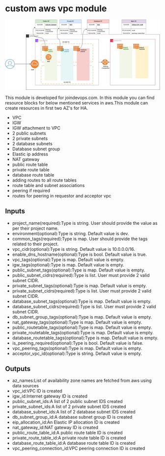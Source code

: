# custom aws vpc module

![alt text](vpc_module_diagram_2_lyst1715839481379.jpeg)

This module is developed for joindevops.com. In this module you can find resource blocks for below mentioned services in aws.This module can create resources in first two AZ's for HA.

* VPC
* IGW
* IGW attachment to VPC
* 2 public subnets
* 2 private subnets
* 2 database subnets
* Database subnet group
* Elastic ip address
* NAT gateway
* public route table
* private route table
* database route table
* adding routes to all route tables
* route table and subnet associations
* peering if required
* routes for peering in requestor and acceptor vpc

## Inputs
* project_name(required):Type is string. User should provide the value as per their project name.
* environment(optional):Type is string. Default value is dev.
* common_tags(required):Type is map. User should provide the tags related to their project.
* vpc_cidr(optional):Type is string. Default value is 10.0.0.0/16.
* enable_dns_hostname(optional):Type is bool. Default value is true.
* vpc_tags(optional):Type is map. Default value is empty.
* igw_tags(optional):Type is map. Default value is empty.
* public_subnet_tags(optional):Type is map. Default value is empty.
* public_subnet_cidrs(required):Type is list. User must provide 2 valid subnet CIDR.
* private_subnet_tags(optional):Type is map. Default value is empty.
* private_subnet_cidrs(required):Type is list. User must provide 2 valid subnet CIDR.
* database_subnet_tags(optional):Type is map. Default value is empty.
* database_subnet_cidrs(required):Type is list. User must provide 2 valid subnet CIDR.
* db_subnet_group_tags(optional):Type is map. Default value is empty.
* nat_gateway_tags(optional):Type is map. Default value is empty.
* public_routetable_tags(optional):Type is map. Default value is empty.
* private_routetable_tags(optional):Type is map. Default value is empty.
* database_routetable_tags(optional):Type is map. Default value is empty.
* is_peering_required(optional):Type is bool. Default value is false.
* vpc_peering_tags(optional):Type is map. Default value is empty.
* acceptor_vpc_id(optional):Type is string. Default value is empty.

## Outputs
* az_names:List of availability zone names are fetched from aws using data sources
* vpc_id:VPC ID is created
* igw_id:Internet gateway ID is created
* public_subnet_ids:A list of 2 public subnet IDS created
* private_subnet_ids:A list of 2 private subnet IDS created
* database_subnet_ids:A list of 2 database subnet IDS created
* db_subnet_group_id:A database subnet group ID is created
* eip_allocation_id:An Elastic IP allocation ID is created
* nat_gateway_id:NAT gateway ID is created
* public_route_table_id:A public route table ID is created
* private_route_table_id:A private route table ID is created
* database_route_table_id:A database route table ID is created
* vpc_peering_connection_id:VPC peering connection ID is created



